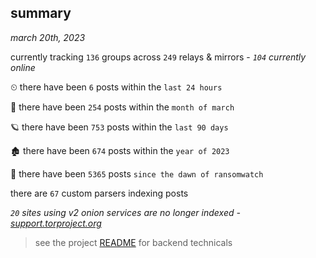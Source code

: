 
## summary
_march 20th, 2023_

currently tracking `136` groups across `249` relays & mirrors - _`104` currently online_

⏲ there have been `6` posts within the `last 24 hours`

🦈 there have been `254` posts within the `month of march`

🪐 there have been `753` posts within the `last 90 days`

🏚 there have been `674` posts within the `year of 2023`

🦕 there have been `5365` posts `since the dawn of ransomwatch`

there are `67` custom parsers indexing posts

_`20` sites using v2 onion services are no longer indexed - [support.torproject.org](https://support.torproject.org/onionservices/v2-deprecation/)_

> see the project [README](https://github.com/joshhighet/ransomwatch#ransomwatch--) for backend technicals
